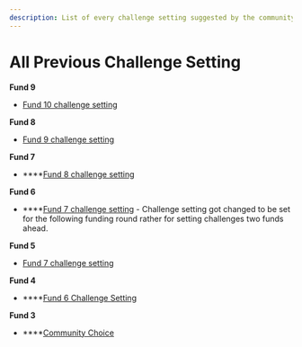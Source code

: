```yaml
---
description: List of every challenge setting suggested by the community
---
```


# All Previous Challenge Setting

**Fund 9**

* [Fund 10 challenge setting](https://cardano.ideascale.com/c/campaigns/26604/about)



**Fund 8**

* [Fund 9 challenge setting](https://cardano.ideascale.com/c/campaigns/26455/about)



**Fund 7**

* ****[Fund 8 challenge setting](https://cardano.ideascale.com/c/campaigns/26257/about)



**Fund 6**

* ****[Fund 7 challenge setting](https://cardano.ideascale.com/c/campaigns/26120/about) - Challenge setting got changed to be set for the following funding round rather for setting challenges two funds ahead.



**Fund 5**

* [Fund 7 challenge setting](https://cardano.ideascale.com/c/campaigns/25946/about)



**Fund 4**

* ****[Fund 6 Challenge Setting](https://cardano.ideascale.com/c/campaigns/25874/about)



**Fund 3**

* ****[Community Choice](https://cardano.ideascale.com/c/campaigns/25800/about)
